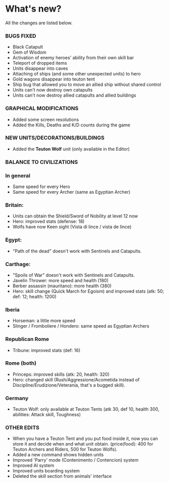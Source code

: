 # What's new?

All the changes are listed below.

### BUGS FIXED

* Black Catapult 
* Gem of Wisdom
* Activation of enemy heroes' ability from their own skill bar
* Teleport of dropped items
* Units disappear into caves
* Attaching of ships (and some other unexpected units) to hero
* Gold wagons disappear into teuton tent
* Ship bug that allowed you to move an allied ship without shared control
* Units can't now destroy own catapults
* Units can't now destroy allied catapults and allied buildings

### GRAPHICAL MODIFICATIONS

* Added some screen resolutions
* Added the Kills, Deaths and K/D counts during the game

### NEW UNITS/DECORATIONS/BUILDINGS

* Added the **Teuton Wolf** unit (only available in the Editor)

### BALANCE TO CIVILIZATIONS

### In general
* Same speed for every Hero
* Same speed for every Archer (same as Egyptian Archer)

### Britain:
* Units can obtain the Shield/Sword of Nobility at level 12 now
* Hero: improved stats (defense: 18)
* Wolfs have now Keen sight (Vista di lince / vista de lince)

### Egypt:

* "Path of the dead" doesn't work with Sentinels and Catapults.

### Carthage:

* "Spoils of War" doesn't work with Sentinels and Catapults.
* Javelin Thrower: more speed and health (180)
* Berber assassin (mauritano): more health (380)
* Hero: skill change (Quick March for Egoism) and improved stats (atk: 50; def: 12; health: 1200)

### Iberia

* Horseman: a little more speed
* Slinger / Fromboliere / Hondero: same speed as Egyptian Archers 

### Republican Rome

* Tribune: improved stats (def: 16)

### Rome (both)

* Princeps: improved skills (atk: 20, health: 320)
* Hero: changed skill (Rush/Aggressione/Acometida instead of Discipline/Erudizione/Veteranía, that's a bugged skill).

### Germany

* Teuton Wolf: only available at Teuton Tents (atk 30, def 10, health 300, abilities: Attack skill, Toughness)

### OTHER EDITS

* When you have a Teuton Tent and you put food inside it, now you can store it and decide when and what unit obtain. (price(food): 400 for Teuton Archers and Riders, 500 for Teuton Wolfs).
* Added a new command shows hidden units
* Improved 'Parry' mode (Contenimento / Contencion) system
* Improved AI system
* Improved units boarding system
* Deleted the skill section from animals' interface
